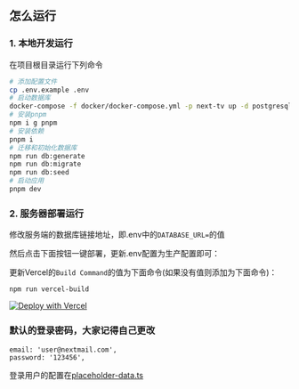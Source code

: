 ## 怎么运行

### 1. 本地开发运行

在项目根目录运行下列命令

```bash
# 添加配置文件
cp .env.example .env
# 启动数据库
docker-compose -f docker/docker-compose.yml -p next-tv up -d postgresql
# 安装pnpm
npm i g pnpm
# 安装依赖
pnpm i
# 迁移和初始化数据库
npm run db:generate 
npm run db:migrate 
npm run db:seed
# 启动应用
pnpm dev
```

### 2. 服务器部署运行

修改服务端的数据库链接地址，即.env中的`DATABASE_URL=`的值

然后点击下面按钮一键部署，更新.env配置为生产配置即可：

更新Vercel的`Build Command`的值为下面命令(如果没有值则添加为下面命令)：

`npm run vercel-build`

[![Deploy with Vercel](https://vercel.com/button)](https://vercel.com/new/clone?repository-url=https://github.com/bruceblink/nextTV)

### 默认的登录密码，大家记得自己更改

    email: 'user@nextmail.com',
    password: '123456',

登录用户的配置在[placeholder-data.ts](app/lib/placeholder-data.ts)